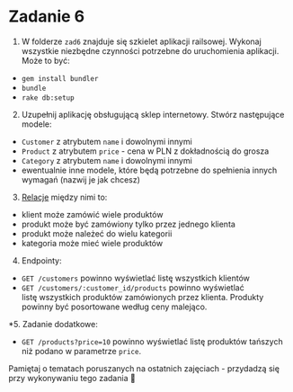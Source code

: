 # Zadanie 6


1. W folderze `zad6` znajduje się szkielet aplikacji railsowej. Wykonaj wszystkie niezbędne czynności potrzebne do uruchomienia aplikacji. Może to być:
* `gem install bundler`
* `bundle`
* `rake db:setup`

2. Uzupełnij aplikację obsługującą sklep internetowy.
Stwórz następujące modele:
* `Customer` z atrybutem `name` i dowolnymi innymi
* `Product` z atrybutem `price` - cena w PLN z dokładnością do grosza
* `Category` z atrybutem `name` i dowolnymi innymi
* ewentualnie inne modele, które będą potrzebne do spełnienia innych wymagań (nazwij je jak chcesz)

3. [Relacje](https://guides.rubyonrails.org/association_basics.html) między nimi to:
* klient może zamówić wiele produktów
* produkt może być zamówiony tylko przez jednego klienta
* produkt może należeć do wielu kategorii
* kategoria może mieć wiele produktów

4. Endpointy:
* `GET /customers` powinno wyświetlać listę wszystkich klientów
* `GET /customers/:customer_id/products` powinno wyświetlać listę wszystkich produktów zamówionych przez klienta. Produkty powinny być posortowane według ceny malejąco.

*5. Zadanie dodatkowe:
* `GET /products?price=10` powinno wyświetlać listę produktów tańszych niż podano w parametrze `price`.

Pamiętaj o tematach poruszanych na ostatnich zajęciach - przydadzą się przy wykonywaniu tego zadania 🤔
